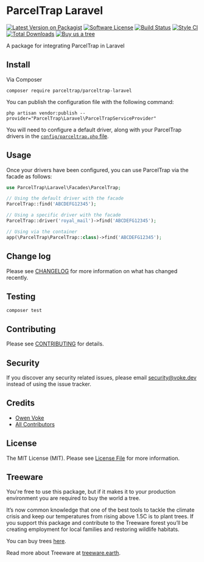 # ParcelTrap Laravel

[![Latest Version on Packagist][ico-version]][link-packagist]
[![Software License][ico-license]](LICENSE.md)
[![Build Status][ico-github-actions]][link-github-actions]
[![Style CI][ico-styleci]][link-styleci]
[![Total Downloads][ico-downloads]][link-downloads]
[![Buy us a tree][ico-treeware-gifting]][link-treeware-gifting]

A package for integrating ParcelTrap in Laravel

## Install

Via Composer

```shell
composer require parceltrap/parceltrap-laravel
```

You can publish the configuration file with the following command:

```shell
php artisan vendor:publish --provider="ParcelTrap\Laravel\ParcelTrapServiceProvider"
```

You will need to configure a default driver, along with your ParcelTrap drivers in the [`config/parceltrap.php` file](https://github.com/parceltrap/parceltrap-laravel/blob/main/config/parceltrap.php).

## Usage

Once your drivers have been configured, you can use ParcelTrap via the facade as follows:

```php
use ParcelTrap\Laravel\Facades\ParcelTrap;

// Using the default driver with the facade
ParcelTrap::find('ABCDEFG12345');

// Using a specific driver with the facade
ParcelTrap::driver('royal_mail')->find('ABCDEFG12345');

// Using via the container
app(\ParcelTrap\ParcelTrap::class)->find('ABCDEFG12345');
```

## Change log

Please see [CHANGELOG](CHANGELOG.md) for more information on what has changed recently.

## Testing

```shell
composer test
```

## Contributing

Please see [CONTRIBUTING](.github/CONTRIBUTING.md) for details.

## Security

If you discover any security related issues, please email security@voke.dev instead of using the issue tracker.

## Credits

- [Owen Voke][link-author]
- [All Contributors][link-contributors]

## License

The MIT License (MIT). Please see [License File](LICENSE.md) for more information.

## Treeware

You're free to use this package, but if it makes it to your production environment you are required to buy the world a tree.

It’s now common knowledge that one of the best tools to tackle the climate crisis and keep our temperatures from rising above 1.5C is to plant trees. If you support this package and contribute to the Treeware forest you’ll be creating employment for local families and restoring wildlife habitats.

You can buy trees [here][link-treeware-gifting].

Read more about Treeware at [treeware.earth][link-treeware].

[ico-version]: https://img.shields.io/packagist/v/parceltrap/parceltrap-laravel.svg?style=flat-square
[ico-license]: https://img.shields.io/badge/license-MIT-brightgreen.svg?style=flat-square
[ico-github-actions]: https://img.shields.io/github/workflow/status/parceltrap/parceltrap-laravel/Tests.svg?style=flat-square
[ico-styleci]: https://styleci.io/repos/458172201/shield
[ico-downloads]: https://img.shields.io/packagist/dt/parceltrap/parceltrap-laravel.svg?style=flat-square
[ico-treeware-gifting]: https://img.shields.io/badge/Treeware-%F0%9F%8C%B3-lightgreen?style=flat-square

[link-packagist]: https://packagist.org/packages/parceltrap/parceltrap-laravel
[link-github-actions]: https://github.com/parceltrap/parceltrap-laravel/actions
[link-styleci]: https://styleci.io/repos/458172201
[link-downloads]: https://packagist.org/packages/parceltrap/parceltrap-laravel
[link-treeware]: https://treeware.earth
[link-treeware-gifting]: https://ecologi.com/owenvoke?gift-trees
[link-author]: https://github.com/owenvoke
[link-contributors]: ../../contributors
